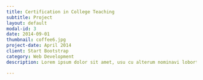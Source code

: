 ```yaml
---
title: Certification in College Teaching
subtitle: Project
layout: default
modal-id: 3
date: 2014-09-01
thumbnail: coffee6.jpg
project-date: April 2014
client: Start Bootstrap
category: Web Development
description: Lorem ipsum dolor sit amet, usu cu alterum nominavi lobortis. At duo novum diceret. Tantas apeirian vix et, usu sanctus postulant inciderint ut, populo diceret necessitatibus in vim. Cu eum dicam feugiat noluisse.

---
```

